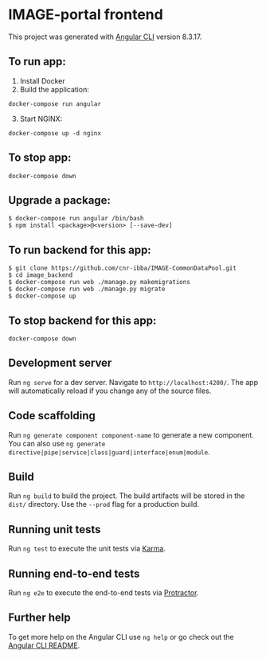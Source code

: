 # IMAGE-portal frontend

This project was generated with [Angular CLI](https://github.com/angular/angular-cli) version 8.3.17.

## To run app:

1. Install Docker
2. Build the application:

```
docker-compose run angular
```

3. Start NGINX:

```
docker-compose up -d nginx
```

## To stop app:

```
docker-compose down
```

## Upgrade a package:

```
$ docker-compose run angular /bin/bash
$ npm install <package>@<version> [--save-dev]
```

## To run backend for this app:

```
$ git clone https://github.com/cnr-ibba/IMAGE-CommonDataPool.git
$ cd image_backend
$ docker-compose run web ./manage.py makemigrations
$ docker-compose run web ./manage.py migrate
$ docker-compose up
```

## To stop backend for this app:

```
docker-compose down
```

## Development server

Run `ng serve` for a dev server. Navigate to `http://localhost:4200/`. The app will automatically reload if you change any of the source files.

## Code scaffolding

Run `ng generate component component-name` to generate a new component. You can also use `ng generate directive|pipe|service|class|guard|interface|enum|module`.

## Build

Run `ng build` to build the project. The build artifacts will be stored in the `dist/` directory. Use the `--prod` flag for a production build.

## Running unit tests

Run `ng test` to execute the unit tests via [Karma](https://karma-runner.github.io).

## Running end-to-end tests

Run `ng e2e` to execute the end-to-end tests via [Protractor](http://www.protractortest.org/).

## Further help

To get more help on the Angular CLI use `ng help` or go check out the [Angular CLI README](https://github.com/angular/angular-cli/blob/master/README.md).
